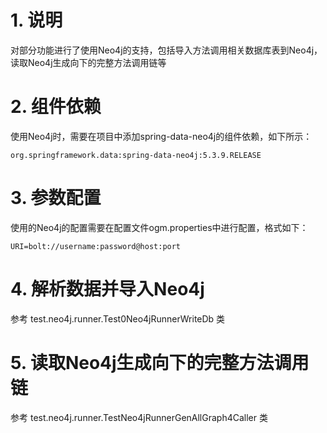 # 1. 说明

对部分功能进行了使用Neo4j的支持，包括导入方法调用相关数据库表到Neo4j，读取Neo4j生成向下的完整方法调用链等

# 2. 组件依赖

使用Neo4j时，需要在项目中添加spring-data-neo4j的组件依赖，如下所示：

```
org.springframework.data:spring-data-neo4j:5.3.9.RELEASE
```

# 3. 参数配置

使用的Neo4j的配置需要在配置文件ogm.properties中进行配置，格式如下：

```
URI=bolt://username:password@host:port
```

# 4. 解析数据并导入Neo4j

参考 test.neo4j.runner.Test0Neo4jRunnerWriteDb 类

# 5. 读取Neo4j生成向下的完整方法调用链

参考 test.neo4j.runner.TestNeo4jRunnerGenAllGraph4Caller 类
